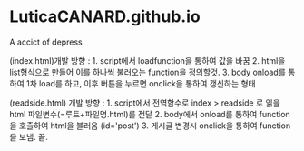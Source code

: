 # LuticaCANARD.github.io

A accict of depress   

(index.html)개발 방향 : 
    1. script에서 loadfunction을 통하여 값을 바꿈
    2. html을 list형식으로 만들어 이를 하나씩 불러오는 function을 정의할것.
    3. body onload를 통하여 1차 load를 하고, 이후 버튼을 누르면 onclick을 통하여 갱신하는 형태

(readside.html) 개발 방향 :
    1. script에서 전역함수로 index > readside 로 읽을 html 파일변수(=루트+파일명.html)를 전달
    2. body에서 onload를 통하여 function을 호출하여 html을 불러옴 (id='post')
    3. 게시글 변경시 onclick을 통하여 function을 보냄. 끝.